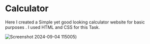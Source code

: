 # Calculator
Here I created a Simple yet good looking calculator website for basic purposes . I used HTML and CSS for this Task.


![Screenshot 2024-09-04 115005](https://github.com/user-attachments/assets/bc733d2c-57ba-426f-af87-74723ba37a75))
